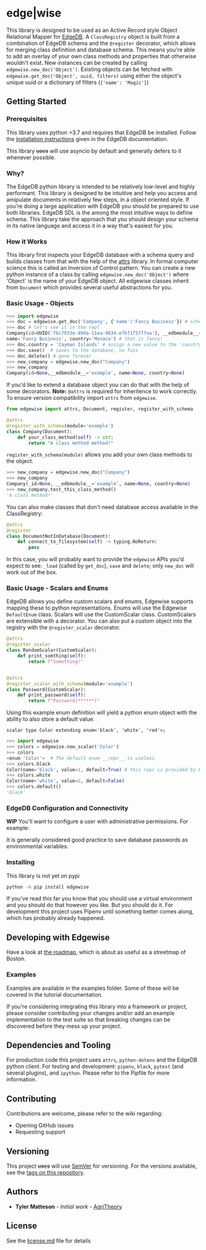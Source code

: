 # edge|wise

This library is designed to be used as an Active Record style Object Relational Mapper for [EdgeDB](https://edgedb.com). A `ClassRegistry` object is built from a combination of EdgeDB schema and the `@register` decorator, which allows for merging class definition and database schema. This means you're able to add an overlay of your own class methods and properties that otherwise wouldn't exist. New instances can be created by calling `edgewise.new_doc('Object')`. Existing objects can be fetched with `edgewise.get_doc('Object', uuid, filters)` using either the object's unique uuid or a dictionary of filters (`{'name': 'Magic'}`)

## Getting Started
### Prerequisites
This library uses python >3.7 and requires that EdgeDB be installed. Follow the [installation instructions](https://edgedb.com/docs/tutorial/install) given in the EdgeDB documentation.

This library ~~uses~~ will use asyncio by default and generally defers to it whenever possible.
### Why?
The EdgeDB python library is intended to be relatively low-level and highly performant. This library is designed to be intuitive and help you access and amipulate documents in relatively few steps, in a object oriented style. If you're doing a large application with EdgeDB you should be prepared to use both libraries. EdgeDB SDL is the among the most intuitive ways to define schema. This library take the approach that you should design your schema in its native language and access it in a way that's easiest for you.

### How it Works
This library first inspects your EdgeDB database with a schema query and builds classes from that with the help of the [attrs](www.attrs.org) library. In formal computer science this is called an Inversion of Control pattern. You can create a new python instance of a class by calling `edgewise.new_doc('Object')` where 'Object' is the name of your EdgeDB object. All edgewise classes inherit from `Document` which provides several useful abstractions for you.

### Basic Usage - Objects
```python
>>> import edgewise
>>> doc = edgewise.get_doc('Company', {'name':'Fancy Business'}) # schema defined here[]()
>>> doc # let's see it in the repl
Company(id=UUID('fbc7933e-49da-11ea-9634-efbf1f5f7fea'), __edbmodule__='example',
name='Fancy Business', country='Monaco') # that is fancy!
>>> doc.country = 'Cayman Islands' # assign a new value to the 'country' attribute
>>> doc.save()  # saves to the database, no fuss
>>> doc.delete() # gone forever
>>> new_company = edgewise.new_doc("Company")
>>> new_company
Company(id=None,__edbmodule__='example', name=None, country=None)
```
If you'd like to extend a database object you can do that with the help of some decorators.
**Note:** `@attrs` is required for inheritence to work correctly. To ensure version compatibility import `attrs` from `edgewise`.
```python
from edgewise import attrs, Document, register, register_with_schema

@attrs
@register_with_schema(module='example')
class Company(Document):
    def your_class_method(self) -> str:
        return "A class method method!"
```
`register_with_schema(module)` allows you add your own class methods to the object.
```python
>>> new_company = edgewise.new_doc("Company")
>>> new_company
Company(_id=None, __edbmodule__='example', name=None, country=None)
>>> new_company.test_this_class_method()
'A class method!'
```
You can also make classes that don't need database access available in the ClassRegistry:
```python
@attrs
@register
class DocumentNotInDatabase(Document):
    def connect_to_filesystem(self) -> typing.NoReturn:
        pass
```
In this case, you will probably want to provide the `edgewise` APIs you'd expect to see: `_load` (called by `get_doc`), `save` and `delete`; only `new_doc` will work out of the box.

### Basic Usage - Scalars and Enums
EdgeDB allows you define custom scalars and enums, Edgewise supports mapping these to python representations. Enums will use the Edgewise `DefaultEnum` class. Scalars will use the CustomScalar class. CustomScalars are extensible with a decorator. You can also put a custom object into the registry with  the `@register_scalar` decorator.

```python
@attrs
@register_scalar
class RandomScalar(CustomScalar):
    def print_somthing(self):
        return f"Something!"


@attrs
@register_scalar_with_schema(module='example')
class Password(CustomScalar):
    def print_password(self):
        return f"Password(******)"
```
Using this example enum definition will yield a python enum object with the ability to also store a default value.
```
scalar type Color extending enum<'black', 'white', 'red'>;
```
```python
>>> import edgewise
>>> colors = edgewise.new_scalar('Color')
>>> colors
<enum 'Color'>  # The default enum __repr__ is useless
>>> colors.black
Color(name='black', value=1, default=True) # this repr is provided by DefaultEnum
>>> colors.white
Color(name='white', value=2, default=False)
>>> colors.default()
'black'
```

### EdgeDB Configuration and Connectivity
**WIP**
You'll want to configure a user with administrative permissions. For example:

It is generally considered good practice to save database passwords as environmental variables.  


### Installing
This library is not yet on pypi
```bash
python -m pip install edgewise
```
If you've read this far you know that you should use a virtual environment and you should do that however you like. But you should do it. For development this project uses Pipenv until something better comes along, which has probably already happened.

## Developing with Edgewise
Have a look at [the roadmap](./roadmap.md), which is about as useful as a streetmap of Boston.

### Examples
Examples are available in the examples folder. Some of these will be covered in the tutorial documentation.

If you're considering integrating this library into a framework or project, please consider contributing your changes and/or add an example implementation to the test suite so that breaking changes can be discovered before they mess up your project.

## Dependencies and Tooling
For production code this project uses `attrs`, `python-dotenv` and the EdgeDB python client.
For testing and development: `pipenv`, `black`, `pytest` (and several plugins), and `ipython`. Please refer to the Pipfile for more information.

## Contributing

Contributions are welcome, please refer to the wiki regarding:
* Opening GitHub issues
* Requesting support

## Versioning
This project ~~uses~~ will use [SemVer](http://semver.org/) for versioning. For the versions available, see the [tags on this repository](https://github.com/agritheory/edgewise/tags).

## Authors
* **Tyler Matteson** - *Initial work* - [AgriTheory](https://agritheory.com/)

## License
 See the [license.md](./license.md) file for details

